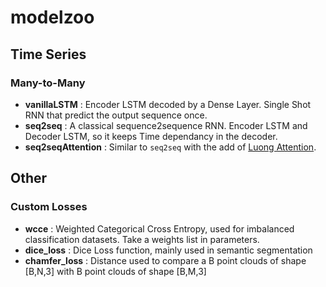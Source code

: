 # modelzoo

## Time Series

### Many-to-Many

- __vanillaLSTM__ : Encoder LSTM decoded by a Dense Layer. Single Shot RNN that predict the output sequence once.
- __seq2seq__ : A classical sequence2sequence RNN. Encoder LSTM and Decoder LSTM, so it keeps Time dependancy in the decoder.
- __seq2seqAttention__ : Similar to `seq2seq` with the add of [Luong Attention](https://arxiv.org/abs/1508.04025).


## Other

### Custom Losses

- __wcce__ : Weighted Categorical Cross Entropy, used for imbalanced classification datasets. Take a weights list in parameters.
- __dice_loss__ : Dice Loss function, mainly used in semantic segmentation
- __chamfer_loss__ : Distance used to compare a B point clouds of shape [B,N,3] with B point clouds of shape [B,M,3]
